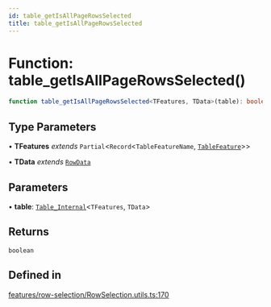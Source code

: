 ```yaml
---
id: table_getIsAllPageRowsSelected
title: table_getIsAllPageRowsSelected
---
```


# Function: table\_getIsAllPageRowsSelected()

```ts
function table_getIsAllPageRowsSelected<TFeatures, TData>(table): boolean
```

## Type Parameters

• **TFeatures** *extends* `Partial`\<`Record`\<`TableFeatureName`, [`TableFeature`](../interfaces/tablefeature.md)\>\>

• **TData** *extends* [`RowData`](../type-aliases/rowdata.md)

## Parameters

• **table**: [`Table_Internal`](../type-aliases/table_internal.md)\<`TFeatures`, `TData`\>

## Returns

`boolean`

## Defined in

[features/row-selection/RowSelection.utils.ts:170](https://github.com/TanStack/table/blob/main/packages/table-core/src/features/row-selection/RowSelection.utils.ts#L170)
